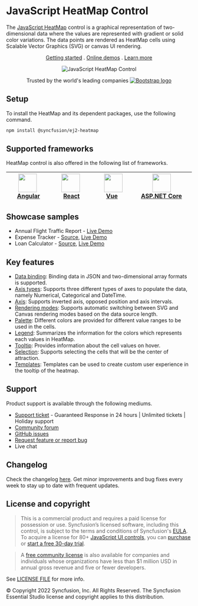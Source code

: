 # JavaScript HeatMap Control

The [JavaScript HeatMap](https://www.syncfusion.com/javascript-ui-controls/js-heatmap-chart?utm_source=npm&utm_medium=listing&utm_campaign=javascript-heatmap-npm) control is a graphical representation of two-dimensional data where the values are represented with gradient or solid color variations. The data points are rendered as HeatMap cells using Scalable Vector Graphics (SVG) or canvas UI rendering.

<p align="center">
    <a href="https://ej2.syncfusion.com/documentation/heatmap-chart/getting-started/?utm_source=npm&utm_medium=listing&utm_campaign=javascript-heatmap-npm">Getting started</a> . 
    <a href="https://ej2.syncfusion.com/demos/?utm_source=npm&utm_medium=listing&utm_campaign=javascript-heatmap-npm#/material/heatmap-chart/default.html">Online demos</a> . 
    <a href="https://www.syncfusion.com/javascript-ui-controls/js-heatmap-chart?utm_source=npm&utm_medium=listing&utm_campaign=javascript-heatmap-npm">Learn more</a>
</p>

<p align="center">
    <img src="https://raw.githubusercontent.com/SyncfusionExamples/nuget-img/master/javascript/javascript-heatmap-chart.png" alt="JavaScript HeatMap Control">
</p>

<p align="center">
Trusted by the world's leading companies
  <a href="https://www.syncfusion.com">
    <img src="https://raw.githubusercontent.com/SyncfusionExamples/nuget-img/master/syncfusion/syncfusion-trusted-companies.webp" alt="Bootstrap logo">
  </a>
</p>

## Setup

To install the HeatMap and its dependent packages, use the following command.

```sh
npm install @syncfusion/ej2-heatmap
```

## Supported frameworks

HeatMap control is also offered in the following list of frameworks.

| [<img src="https://ej2.syncfusion.com/github/images/angular.svg" height="50" />](https://www.syncfusion.com/angular-ui-components?utm_medium=listing&utm_source=github)<br/>&nbsp;&nbsp;&nbsp;&nbsp;&nbsp;[Angular](https://www.syncfusion.com/angular-ui-components?utm_medium=listing&utm_source=github)&nbsp;&nbsp;&nbsp;&nbsp; | [<img src="https://ej2.syncfusion.com/github/images/react.svg"  height="50" />](https://www.syncfusion.com/react-ui-components?utm_medium=listing&utm_source=github)<br/>&nbsp;&nbsp;&nbsp;&nbsp;&nbsp;&nbsp;&nbsp;[React](https://www.syncfusion.com/react-ui-components?utm_medium=listing&utm_source=github)&nbsp;&nbsp;&nbsp;&nbsp;&nbsp;&nbsp; | [<img src="https://ej2.syncfusion.com/github/images/vue.svg" height="50" />](https://www.syncfusion.com/vue-ui-components?utm_medium=listing&utm_source=github)<br/>&nbsp;&nbsp;&nbsp;&nbsp;&nbsp;&nbsp;&nbsp;[Vue](https://www.syncfusion.com/vue-ui-components?utm_medium=listing&utm_source=github)&nbsp;&nbsp;&nbsp;&nbsp;&nbsp;&nbsp;&nbsp;&nbsp;&nbsp; | [<img src="https://ej2.syncfusion.com/github/images/netcore.svg" height="50" />](https://www.syncfusion.com/aspnet-core-ui-controls?utm_medium=listing&utm_source=github)<br/>&nbsp;&nbsp;[ASP.NET&nbsp;Core](https://www.syncfusion.com/aspnet-core-ui-controls?utm_medium=listing&utm_source=github)&nbsp;&nbsp; | [<img src="https://ej2.syncfusion.com/github/images/netmvc.svg" height="50" />](https://www.syncfusion.com/aspnet-mvc-ui-controls?utm_medium=listing&utm_source=github)<br/>&nbsp;&nbsp;[ASP.NET&nbsp;MVC](https://www.syncfusion.com/aspnet-mvc-ui-controls?utm_medium=listing&utm_source=github)&nbsp;&nbsp; | 
| :-----: | :-----: | :-----: | :-----: | :-----: |

## Showcase samples

* Annual Flight Traffic Report - [Live Demo](https://ej2.syncfusion.com/demos/?utm_source=npm&utm_campaign=javascript-heatmap-npm#/material/heatmap-chart/large-data.html)
* Expense Tracker - [Source](https://github.com/syncfusion/ej2-sample-ts-expensetracker?utm_source=npm&utm_medium=listing&utm_campaign=javascript-heatmap-npm), [Live Demo](https://ej2.syncfusion.com/showcase/typescript/expensetracker/?utm_source=npm&utm_medium=listing&utm_campaign=javascript-heatmap-npm#/dashboard)
* Loan Calculator - [Source](https://github.com/syncfusion/ej2-sample-ts-loancalculator), [Live Demo](https://ej2.syncfusion.com/showcase/typescript/loancalculator/?utm_source=npm&utm_medium=listing&utm_campaign=javascript-heatmap-npm)

## Key features

* [Data binding](https://ej2.syncfusion.com/documentation/heatmap-chart/working-with-data/?utm_source=npm&utm_campaign=javascript-heatmap-npm): Binding data in JSON and two-dimensional array formats is supported.
* [Axis types](https://ej2.syncfusion.com/documentation/heatmap-chart/axis/?utm_source=npm&utm_campaign=javascript-heatmap-npm#types): Supports three different types of axes to populate the data, namely Numerical, Categorical and DateTime.
* [Axis](https://ej2.syncfusion.com/documentation/heatmap-chart/axis/?utm_source=npm&utm_campaign=javascript-heatmap-npm#inversed-axis): Supports inverted axis, opposed position and axis intervals.
* [Rendering modes](https://ej2.syncfusion.com/documentation/heatmap-chart/rendering-mode/?utm_source=npm&utm_campaign=javascript-heatmap-npm): Supports automatic switching between SVG and Canvas rendering modes based on the data source length.
* [Palette](https://ej2.syncfusion.com/documentation/heatmap-chart/palette/?utm_source=npm&utm_campaign=javascript-heatmap-npm): Different colors are provided for different value ranges to be used in the cells.
* [Legend](https://ej2.syncfusion.com/documentation/heatmap-chart/legend/?utm_source=npm&utm_campaign=javascript-heatmap-npm): Summarizes the information for the colors which represents each values in HeatMap.
* [Tooltip](https://ej2.syncfusion.com/documentation/heatmap-chart/tooltip/?utm_source=npm&utm_campaign=javascript-heatmap-npm): Provides information about the cell values on hover.
* [Selection](https://ej2.syncfusion.com/documentation/heatmap-chart/selection/?utm_source=npm&utm_campaign=javascript-heatmap-npm): Supports selecting the cells that will be the center of attraction.
* [Templates](https://ej2.syncfusion.com/demos/?utm_source=npm&utm_campaign=javascript-heatmap-npm#/material/heatmap-chart/tooltip-template.html): Templates can be used to create custom user experience in the tooltip of the heatmap.

## Support

Product support is available through the following mediums.

* [Support ticket](https://support.syncfusion.com/support/tickets/create) - Guaranteed Response in 24 hours | Unlimited tickets | Holiday support
* [Community forum](https://www.syncfusion.com/forums/essential-js2?utm_source=npm&utm_medium=listing&utm_campaign=javascript-heatmap-npm)
* [GitHub issues](https://github.com/syncfusion/ej2-javascript-ui-controls/issues/new)
* [Request feature or report bug](https://www.syncfusion.com/feedback/javascript?utm_source=npm&utm_medium=listing&utm_campaign=javascript-heatmap-npm)
* Live chat

## Changelog

Check the changelog [here](https://github.com/syncfusion/ej2-javascript-ui-controls/blob/master/controls/heatmap/CHANGELOG.md). Get minor improvements and bug fixes every week to stay up to date with frequent updates.

## License and copyright

> This is a commercial product and requires a paid license for possession or use. Syncfusion’s licensed software, including this control, is subject to the terms and conditions of Syncfusion's [EULA](https://www.syncfusion.com/eula/es/). To acquire a license for 80+ [JavaScript UI controls](https://www.syncfusion.com/javascript-ui-controls), you can [purchase](https://www.syncfusion.com/sales/products) or [start a free 30-day trial](https://www.syncfusion.com/account/manage-trials/start-trials).

> A [free community license](https://www.syncfusion.com/products/communitylicense) is also available for companies and individuals whose organizations have less than $1 million USD in annual gross revenue and five or fewer developers.

See [LICENSE FILE](https://github.com/syncfusion/ej2/blob/master/license?utm_source=npm&utm_campaign=javascript-heatmap-npm) for more info.

&copy; Copyright 2022 Syncfusion, Inc. All Rights Reserved. The Syncfusion Essential Studio license and copyright applies to this distribution.